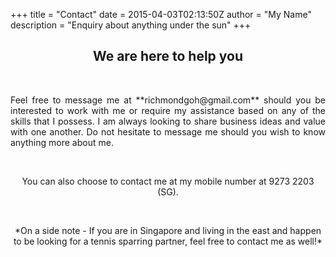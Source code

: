 +++
title = "Contact"
date = 2015-04-03T02:13:50Z
author = "My Name"
description = "Enquiry about anything under the sun"
+++

<h2 style="text-align: center;" markdown="1">We are here to help you</h2>
</br>
<p style="text-align: justify;" markdown="1">Feel free to message me at **richmondgoh@gmail.com** should you be interested to work with me or require my assistance based on any of the skills that I possess. I am always looking to share business ideas and value with one another. Do not hesitate to message me should you wish to know anything more about me.</p>
</br>

<p style="text-align: center;" markdown="1">You can also choose to contact me at my mobile number at 9273 2203 (SG).  </p>

</br>

<p style="text-align: center;" markdown="1">*On a side note - If you are in Singapore and living in the east and happen to be looking for a tennis sparring partner, feel free to contact me as well!*</p>
</br>
